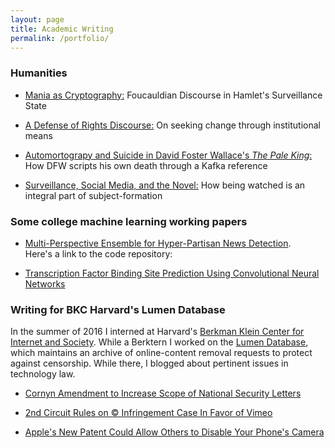 ```yaml
---
layout: page
title: Academic Writing
permalink: /portfolio/
---
```


### Humanities

+ [Mania as Cryptography:](/assets/hamlet.pdf) Foucauldian Discourse in Hamlet's Surveillance State

+ [A Defense of Rights Discourse:](https://medium.com/@Keton/rights-discourse-a-defense-82d6079c02a5) On seeking change through institutional means

+ [Automortograpy and Suicide in David Foster Wallace's _The Pale King_:](https://medium.com/@Keton/automortography-and-suicide-david-foster-wallace-s-last-act-cdc849cc364f) How DFW scripts his own death through a Kafka reference

+ [Surveillance, Social Media, and the Novel:](assets/surveillance_and_the_novel.pdf) How being watched is an integral part of subject-formation


### Some college machine learning working papers

+ [Multi-Perspective Ensemble for Hyper-Partisan News Detection](/assets/NLP_Final_Project.pdf).  
Here's a link to the code repository: <a href="https://github.com/ketonkakkar/hyperpartisan-news-classifier"> <i class="fa fa-github"></i>

+ [Transcription Factor Binding Site Prediction Using Convolutional Neural Networks](/assets/TF_Binding_Site_Prediction.pdf)

### Writing for BKC Harvard's Lumen Database

In the summer of 2016 I interned at Harvard's [Berkman Klein Center for Internet and Society](https://cyber.harvard.edu). While a Berktern I worked on the [Lumen Database](https://lumendatabase.org), which maintains an archive of online-content removal requests to protect against censorship. While there, I blogged about pertinent issues in technology law.

+ [Cornyn Amendment to Increase Scope of National Security Letters](https://www.lumendatabase.org/blog_entries/766)

+ [2nd Circuit Rules on © Infringement Case In Favor of Vimeo](https://www.lumendatabase.org/blog_entries/769)

+ [Apple's New Patent Could Allow Others to Disable Your Phone's Camera](https://www.lumendatabase.org/blog_entries/773)
